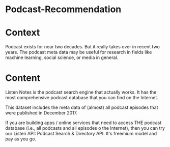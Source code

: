 # Podcast-Recommendation

# Context
Podcast exists for near two decades. But it really takes over in recent two years. The podcast meta data may be useful for research in fields like machine learning, social science, or media in general.

# Content
Listen Notes is the podcast search engine that actually works. It has the most comprehensive podcast database that you can find on the Internet.

This dataset includes the meta data of (almost) all podcast episodes that were published in December 2017.

If you are building apps / online services that need to access THE podcast database (i.e., all podcasts and all episodes o the Internet), then you can try our Listen API: Podcast Search & Directory API. It's freemium model and pay as you go.
